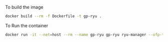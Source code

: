 To build the image
```bash
docker build --rm -f Dockerfile -t gp-ryu .
```
To Run the container
```bash
docker run -it --net=host --rm --name gp-ryu gp-ryu ryu-manager --ofp-tcp-listen-port 6633 ryu.app.simple_switch_13
```
